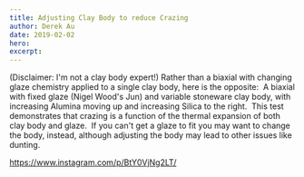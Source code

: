 ```yaml
---
title: Adjusting Clay Body to reduce Crazing
author: Derek Au
date: 2019-02-02
hero: 
excerpt: 
---
```


(Disclaimer: I'm not a clay body expert!) Rather than a biaxial with changing glaze chemistry applied to a single clay body, here is the opposite:  A biaxial with fixed glaze (Nigel Wood's Jun) and variable stoneware clay body, with increasing Alumina moving up and increasing Silica to the right.  This test demonstrates that crazing is a function of the thermal expansion of both clay body and glaze.  If you can't get a glaze to fit you may want to change the body, instead, although adjusting the body may lead to other issues like dunting. 

https://www.instagram.com/p/BtY0VjNg2LT/
